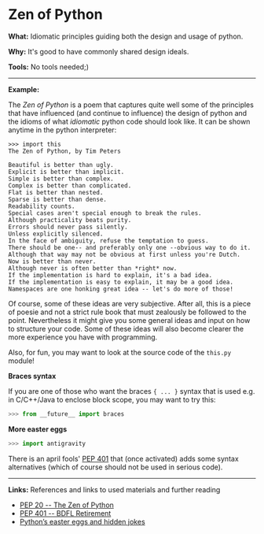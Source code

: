 # Zen of Python

**What:** Idiomatic principles guiding both the design and usage of python.

**Why:** It's good to have commonly shared design ideals.

**Tools:** No tools needed;)

---

**Example:**

The *Zen of Python* is a poem that captures quite well some of the principles
that have influenced (and continue to influence) the design of python and the
idioms of what *idiomatic* python code should look like. It can be shown anytime
in the python interpreter:

```
>>> import this
The Zen of Python, by Tim Peters

Beautiful is better than ugly.
Explicit is better than implicit.
Simple is better than complex.
Complex is better than complicated.
Flat is better than nested.
Sparse is better than dense.
Readability counts.
Special cases aren't special enough to break the rules.
Although practicality beats purity.
Errors should never pass silently.
Unless explicitly silenced.
In the face of ambiguity, refuse the temptation to guess.
There should be one-- and preferably only one --obvious way to do it.
Although that way may not be obvious at first unless you're Dutch.
Now is better than never.
Although never is often better than *right* now.
If the implementation is hard to explain, it's a bad idea.
If the implementation is easy to explain, it may be a good idea.
Namespaces are one honking great idea -- let's do more of those!
```

Of course, some of these ideas are very subjective. After all, this is a piece of
poesie and not a strict rule book that must zealously be followed to the point.
Nevertheless it might give you some general ideas and input on how to structure
your code. Some of these ideas will also become clearer the more experience you
have with programming.

Also, for fun, you may want to look at the source code of the ``this.py`` module!

**Braces syntax**

If you are one of those who want the braces `{ ... }` syntax that is used e.g. in
C/C++/Java to enclose block scope, you may want to try this:

```python
>>> from __future__ import braces
```

**More easter eggs**

```python
>>> import antigravity
```

There is an april fools' [PEP 401](https://www.python.org/dev/peps/pep-0401/)
that (once activated) adds some syntax alternatives (which of course should not
be used in serious code).


---

**Links:** References and links to used materials and further reading

- [PEP 20 -- The Zen of Python](https://www.python.org/dev/peps/pep-0020/)
- [PEP 401 -- BDFL Retirement](https://www.python.org/dev/peps/pep-0401/)
- [Python’s easter eggs and hidden jokes](https://hackernoon.com/pythons-easter-eggs-and-hidden-jokes-d7368c7fe2c2)

